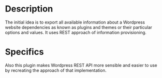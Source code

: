 # Description 
The initial idea is to export all available information about a Wordpress website dependencies as known as plugins and themes or their particular options and values. It uses REST approach of information provisioning.

# Specifics
Also this plugin makes Wordpress REST API more sensible and easier to use by recreating the approach of that implementation.
